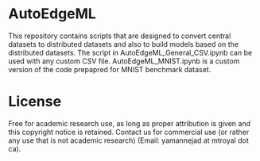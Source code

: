# AutoEdgeML

This repository contains scripts that are designed to convert central datasets to distributed datasets and also to build models based on the distributed datasets. The script in AutoEdgeML_General_CSV.ipynb can be used with any custom CSV file. AutoEdgeML_MNIST.ipynb is a custom version of the code prepapred for MNIST benchmark dataset.


# License
Free for academic research use, as long as proper attribution is given and this copyright notice is retained. Contact us for commercial use (or rather any use that is not academic research) (Email: yamannejad at mtroyal dot ca).
